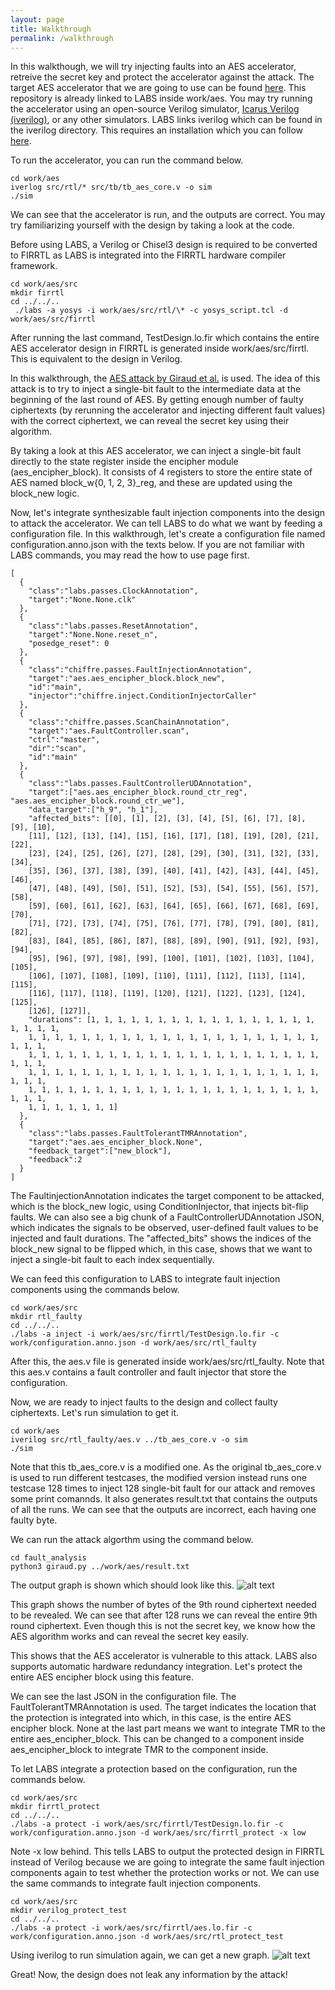 ```yaml
---
layout: page
title: Walkthrough
permalink: /walkthrough
---
```

In this walkthough, we will try injecting faults into an AES accelerator, retreive the secret key and protect the accelerator against the attack. The target AES accelerator that we are going to use can be found [here](https://github.com/secworks/aes). This repository is already linked to LABS inside work/aes. You may try running the accelerator using an open-source Verilog simulator, [Icarus Verilog (iverilog)](https://github.com/steveicarus/iverilog), or any other simulators. LABS links iverilog which can be found in the iverilog directory. This requires an installation which you can follow [here](https://iverilog.fandom.com/wiki/Installation_Guide).

To run the accelerator, you can run the command below.
```code
cd work/aes
iverlog src/rtl/* src/tb/tb_aes_core.v -o sim
./sim
```
We can see that the accelerator is run, and the outputs are correct. You may try familiarizing yourself with the design by taking a look at the code.

Before using LABS, a Verilog or Chisel3 design is required to be converted to FIRRTL as LABS is integrated into the FIRRTL hardware compiler framework.
```code
cd work/aes/src
mkdir firrtl
cd ../../..
 ./labs -a yosys -i work/aes/src/rtl/\* -c yosys_script.tcl -d work/aes/src/firrtl
```
After running the last command, TestDesign.lo.fir which contains the entire AES accelerator design in FIRRTL is generated inside work/aes/src/firrtl. This is equivalent to the design in Verilog.

In this walkthrough, the [AES attack by Giraud et al.](https://link.springer.com/chapter/10.1007/11506447_4) is used. The idea of this attack is to try to inject a single-bit fault to the intermediate data at the beginning of the last round of AES. By getting enough number of faulty ciphertexts (by rerunning the accelerator and injecting different fault values) with the correct ciphertext, we can reveal the secret key using their algorithm. 

By taking a look at this AES accelerator, we can inject a single-bit fault directly to the state register inside the encipher module (aes_encipher_block). It consists of 4 registers to store the entire state of AES named block_w{0, 1, 2, 3}_reg, and these are updated using the block_new logic.

Now, let's integrate synthesizable fault injection components into the design to attack the accelerator. We can tell LABS to do what we want by feeding a configuration file. In this walkthrough, let's create a configuration file named configuration.anno.json with the texts below. If you are not familiar with LABS commands, you may read the how to use page first. 

```code
[
  {
    "class":"labs.passes.ClockAnnotation",
    "target":"None.None.clk"
  },
  {
    "class":"labs.passes.ResetAnnotation",
    "target":"None.None.reset_n",
    "posedge_reset": 0
  },
  {
    "class":"chiffre.passes.FaultInjectionAnnotation",
    "target":"aes.aes_encipher_block.block_new",
    "id":"main",
    "injector":"chiffre.inject.ConditionInjectorCaller"
  },
  {
    "class":"chiffre.passes.ScanChainAnnotation",
    "target":"aes.FaultController.scan",
    "ctrl":"master",
    "dir":"scan",
    "id":"main"
  },
  {
    "class":"labs.passes.FaultControllerUDAnnotation",
    "target":["aes.aes_encipher_block.round_ctr_reg", "aes.aes_encipher_block.round_ctr_we"],
    "data_target":["h_9", "h_1"],
    "affected_bits": [[0], [1], [2], [3], [4], [5], [6], [7], [8], [9], [10],
    [11], [12], [13], [14], [15], [16], [17], [18], [19], [20], [21], [22],
    [23], [24], [25], [26], [27], [28], [29], [30], [31], [32], [33], [34],
    [35], [36], [37], [38], [39], [40], [41], [42], [43], [44], [45], [46],
    [47], [48], [49], [50], [51], [52], [53], [54], [55], [56], [57], [58],
    [59], [60], [61], [62], [63], [64], [65], [66], [67], [68], [69], [70],
    [71], [72], [73], [74], [75], [76], [77], [78], [79], [80], [81], [82],
    [83], [84], [85], [86], [87], [88], [89], [90], [91], [92], [93], [94],
    [95], [96], [97], [98], [99], [100], [101], [102], [103], [104], [105],
    [106], [107], [108], [109], [110], [111], [112], [113], [114], [115],
    [116], [117], [118], [119], [120], [121], [122], [123], [124], [125],
    [126], [127]],
    "durations": [1, 1, 1, 1, 1, 1, 1, 1, 1, 1, 1, 1, 1, 1, 1, 1, 1, 1, 1, 1, 1,
    1, 1, 1, 1, 1, 1, 1, 1, 1, 1, 1, 1, 1, 1, 1, 1, 1, 1, 1, 1, 1, 1, 1, 1, 1,
    1, 1, 1, 1, 1, 1, 1, 1, 1, 1, 1, 1, 1, 1, 1, 1, 1, 1, 1, 1, 1, 1, 1, 1, 1,
    1, 1, 1, 1, 1, 1, 1, 1, 1, 1, 1, 1, 1, 1, 1, 1, 1, 1, 1, 1, 1, 1, 1, 1, 1,
    1, 1, 1, 1, 1, 1, 1, 1, 1, 1, 1, 1, 1, 1, 1, 1, 1, 1, 1, 1, 1, 1, 1, 1, 1,
    1, 1, 1, 1, 1, 1, 1]
  },
  {
    "class":"labs.passes.FaultTolerantTMRAnnotation",
    "target":"aes.aes_encipher_block.None",
    "feedback_target":["new_block"],
    "feedback":2
  }
]
```

The FaultinjectionAnnotation indicates the target component to be attacked, which is the block_new logic, using ConditionInjector, that injects bit-flip faults. We can also see a big chunk of a FaultControllerUDAnnotation JSON, which indicates the signals to be observed, user-defined fault values to be injected and fault durations. The "affected_bits" shows the indices of the block_new signal to be flipped which, in this case, shows that we want to inject a single-bit fault to each index sequentially. 

We can feed this configuration to LABS to integrate fault injection components using the commands below.
```code
cd work/aes/src
mkdir rtl_faulty
cd ../../..
./labs -a inject -i work/aes/src/firrtl/TestDesign.lo.fir -c work/configuration.anno.json -d work/aes/src/rtl_faulty
```
After this, the aes.v file is generated inside work/aes/src/rtl_faulty. Note that this aes.v contains a fault controller and fault injector that store the configuration. 

Now, we are ready to inject faults to the design and collect faulty ciphertexts. Let's run simulation to get it.
```code
cd work/aes
iverilog src/rtl_faulty/aes.v ../tb_aes_core.v -o sim
./sim
```
Note that this tb_aes_core.v is a modified one. As the original tb_aes_core.v is used to run different testcases, the modified version instead runs one testcase 128 times to inject 128 single-bit fault for our attack and removes some print comannds. It also generates result.txt that contains the outputs of all the runs. We can see that the outputs are incorrect, each having one faulty byte.

We can run the attack algorthm using the command below.
```code
cd fault_analysis
python3 giraud.py ../work/aes/result.txt
```
The output graph is shown which should look like this.
![alt text](images/result.png)

This graph shows the number of bytes of the 9th round ciphertext needed to be revealed. We can see that after 128 runs we can reveal the entire 9th round ciphertext. Even though this is not the secret key, we know how the AES algorithm works and can reveal the secret key easily.

This shows that the AES accelerator is vulnerable to this attack. LABS also supports automatic hardware redundancy integration. Let's protect the entire AES encipher block using this feature. 

We can see the last JSON in the configuration file. The FaultTolerantTMRAnnotation is used. The target indicates the location that the protection is integrated into which, in this case, is the entire AES encipher block. None at the last part means we want to integrate TMR to the entire aes_encipher_block. This can be changed to a component inside aes_encipher_block to integrate TMR to the component inside.

To let LABS integrate a protection based on the configuration, run the commands below.
```code
cd work/aes/src
mkdir firrtl_protect
cd ../../..
./labs -a protect -i work/aes/src/firrtl/TestDesign.lo.fir -c work/configuration.anno.json -d work/aes/src/firrtl_protect -x low
```

Note -x low behind. This tells LABS to output the protected design in FIRRTL instead of Verilog because we are going to integrate the same fault injection components again to test whether the protection works or not. We can use the same commands to integrate fault injection components.
```code
cd work/aes/src
mkdir verilog_protect_test
cd ../../..
./labs -a protect -i work/aes/src/firrtl/aes.lo.fir -c work/configuration.anno.json -d work/aes/src/rtl_protect_test
```

Using iverilog to run simulation again, we can get a new graph.
![alt text](images/result_faulty.png)

Great! Now, the design does not leak any information by the attack!

<link href="https://maxcdn.bootstrapcdn.com/bootstrap/3.3.7/css/bootstrap.min.css" rel="stylesheet">
<script src="https://ajax.googleapis.com/ajax/libs/jquery/3.1.1/jquery.min.js"></script>
<script src="https://maxcdn.bootstrapcdn.com/bootstrap/3.3.7/js/bootstrap.min.js"></script>
